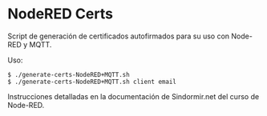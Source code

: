 # NodeRED Certs

Script de generación de certificados autofirmados para su uso con Node-RED y MQTT.

Uso:
```
$ ./generate-certs-NodeRED+MQTT.sh
$ ./generate-certs-NodeRED+MQTT.sh client email
```

Instrucciones detalladas en la documentación de Sindormir.net del curso de Node-RED.
